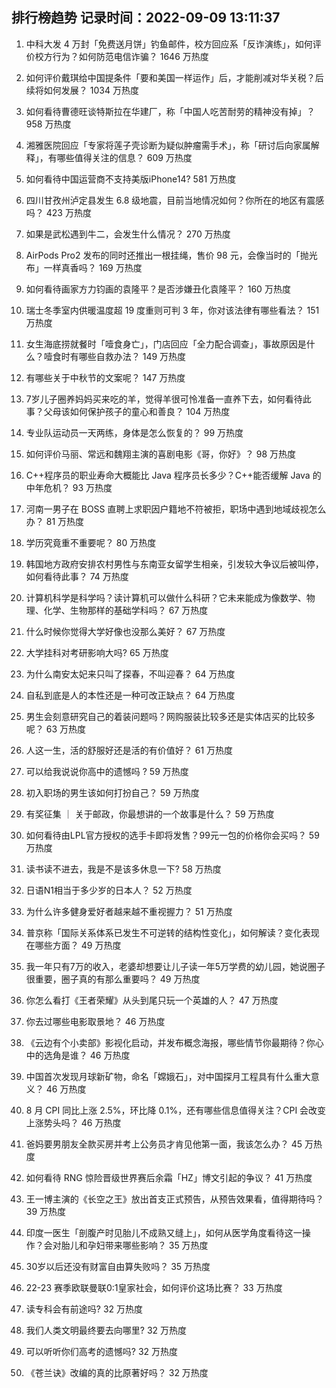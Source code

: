 
## 排行榜趋势 记录时间：2022-09-09 13:11:37
  
  1. 中科大发 4 万封「免费送月饼」钓鱼邮件，校方回应系「反诈演练」，如何评价校方行为？如何防范电信诈骗？ 1646 万热度
    
  2. 如何评价戴琪给中国提条件「要和美国一样运作」后，才能削减对华关税？后续将如何发展？ 1034 万热度
    
  3. 如何看待曹德旺谈特斯拉在华建厂，称「中国人吃苦耐劳的精神没有掉」？ 958 万热度
    
  4. 湘雅医院回应「专家将莲子壳诊断为疑似肿瘤需手术」，称「研讨后向家属解释」，有哪些值得关注的信息？ 609 万热度
    
  5. 如何看待中国运营商不支持美版iPhone14? 581 万热度
    
  6. 四川甘孜州泸定县发生 6.8 级地震，目前当地情况如何？你所在的地区有震感吗？ 423 万热度
    
  7. 如果是武松遇到牛二，会发生什么情况？ 270 万热度
    
  8. AirPods Pro2 发布的同时还推出一根挂绳，售价 98 元，会像当时的「抛光布」一样真香吗？ 169 万热度
    
  9. 如何看待画家方力钧画的袁隆平？是否涉嫌丑化袁隆平？ 160 万热度
    
  10. 瑞士冬季室内供暖温度超 19 度重则可判 3 年，你对该法律有哪些看法？ 151 万热度
    
  11. 女生海底捞就餐时「噎食身亡」，门店回应「全力配合调查」，事故原因是什么？噎食时有哪些自救办法？ 149 万热度
    
  12. 有哪些关于中秋节的文案呢？ 147 万热度
    
  13. 7岁儿子圈养妈妈买来吃的羊，觉得羊很可怜准备一直养下去，如何看待此事？父母该如何保护孩子的童心和善良？ 104 万热度
    
  14. 专业队运动员一天两练，身体是怎么恢复的？ 99 万热度
    
  15. 如何评价马丽、常远和魏翔主演的喜剧电影《哥，你好》？ 98 万热度
    
  16. C++程序员的职业寿命大概能比 Java 程序员长多少？C++能否缓解 Java 的中年危机？ 93 万热度
    
  17. 河南一男子在 BOSS 直聘上求职因户籍地不符被拒，职场中遇到地域歧视怎么办？ 81 万热度
    
  18. 学历究竟重不重要呢？ 80 万热度
    
  19. 韩国地方政府安排农村男性与东南亚女留学生相亲，引发较大争议后被叫停，如何看待此事？ 74 万热度
    
  20. 计算机科学是科学吗？读计算机可以做什么科研？它未来能成为像数学、物理、化学、生物那样的基础学科吗？ 67 万热度
    
  21. 什么时候你觉得大学好像也没那么美好？ 67 万热度
    
  22. 大学挂科对考研影响大吗? 65 万热度
    
  23. 为什么南安太妃来只叫了探春，不叫迎春？ 64 万热度
    
  24. 自私到底是人的本性还是一种可改正缺点？ 64 万热度
    
  25. 男生会刻意研究自己的着装问题吗？网购服装比较多还是实体店买的比较多呢？ 63 万热度
    
  26. 人这一生，活的舒服好还是活的有价值好？ 61 万热度
    
  27. 可以给我说说你高中的遗憾吗 ? 59 万热度
    
  28. 初入职场的男生该如何打扮自己？ 59 万热度
    
  29. 有奖征集 ｜ 关于邮政，你最想讲的一个故事是什么？ 59 万热度
    
  30. 如何看待由LPL官方授权的选手卡即将发售？99元一包的价格你会买吗？ 59 万热度
    
  31. 读书读不进去，我是不是该多休息一下? 58 万热度
    
  32. 日语N1相当于多少岁的日本人？ 52 万热度
    
  33. 为什么许多健身爱好者越来越不重视握力？ 51 万热度
    
  34. 普京称「国际关系体系已发生不可逆转的结构性变化」，如何解读？变化表现在哪些方面？ 49 万热度
    
  35. 我一年只有7万的收入，老婆却想要让儿子读一年5万学费的幼儿园，她说圈子很重要，圈子真的有那么重要吗？ 49 万热度
    
  36. 你怎么看打《王者荣耀》从头到尾只玩一个英雄的人？ 47 万热度
    
  37. 你去过哪些电影取景地？ 46 万热度
    
  38. 《云边有个小卖部》影视化启动，并发布概念海报，哪些情节你最期待？你心中的选角是谁？ 46 万热度
    
  39. 中国首次发现月球新矿物，命名「嫦娥石」，对中国探月工程具有什么重大意义？ 46 万热度
    
  40. 8 月 CPI 同比上涨 2.5%，环比降 0.1%，还有哪些信息值得关注？CPI 会改变上涨势头吗？ 46 万热度
    
  41. 爸妈要男朋友全款买房并考上公务员才肯见他第一面，我该怎么办？ 45 万热度
    
  42. 如何看待 RNG 惊险晋级世界赛后余霜「HZ」博文引起的争议？ 41 万热度
    
  43. 王一博主演的《长空之王》放出首支正式预告，从预告效果看，值得期待吗？ 39 万热度
    
  44. 印度一医生「剖腹产时见胎儿不成熟又缝上」，如何从医学角度看待这一操作？会对胎儿和孕妇带来哪些影响？ 35 万热度
    
  45. 30岁以后还没有财富自由算失败吗？ 35 万热度
    
  46. 22-23 赛季欧联曼联0:1皇家社会，如何评价这场比赛？ 33 万热度
    
  47. 读专科会有前途吗? 32 万热度
    
  48. 我们人类文明最终要去向哪里? 32 万热度
    
  49. 可以听听你们高考的遗憾吗? 32 万热度
    
  50. 《苍兰诀》改编的真的比原著好吗？ 32 万热度
    